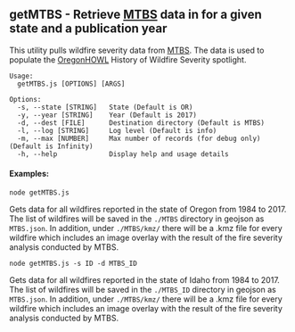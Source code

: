 ## getMTBS - Retrieve [MTBS](https://www.mtbs.gov/) data in for a given state and a publication year

This utility pulls wildfire severity data from [MTBS](https://www.mtbs.gov/). The data is used to populate the [OregonHOWL](https://oregonhowl.org/?view=wildfires) History of Wildfire Severity spotlight.

```
Usage:
  getMTBS.js [OPTIONS] [ARGS]

Options:
  -s, --state [STRING]   State (Default is OR)
  -y, --year [STRING]    Year (Default is 2017)
  -d, --dest [FILE]      Destination directory (Default is MTBS)
  -l, --log [STRING]     Log level (Default is info)
  -m, --max [NUMBER]     Max number of records (for debug only) (Default is Infinity)
  -h, --help             Display help and usage details
```
#### Examples:

```
node getMTBS.js
```

Gets data for all wildfires reported in the state of Oregon from 1984 to 2017. The list of wildfires will be saved in the ```./MTBS``` directory in geojson as ```MTBS.json```. In addition, under ```./MTBS/kmz/``` there will be a .kmz file for every wildfire which includes an image overlay with the result of the fire severity analysis conducted by MTBS.

```
node getMTBS.js -s ID -d MTBS_ID
```

Gets data for all wildfires reported in the state of Idaho from 1984 to 2017. The list of wildfires will be saved in the ```./MTBS_ID``` directory in geojson as ```MTBS.json```. In addition, under ```./MTBS/kmz/``` there will be a .kmz file for every wildfire which includes an image overlay with the result of the fire severity analysis conducted by MTBS.
